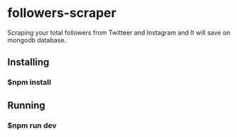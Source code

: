 # followers-scraper
Scraping your total followers from Twitteer and Instagram and It will save on mongodb database.

## Installing

### $npm install 

## Running 

### $npm run dev
